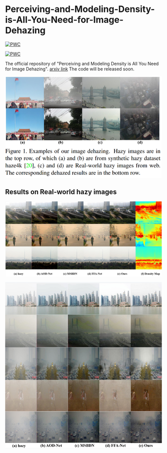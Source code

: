 # Perceiving-and-Modeling-Density-is-All-You-Need-for-Image-Dehazing

[![PWC](https://img.shields.io/endpoint.svg?url=https://paperswithcode.com/badge/perceiving-and-modeling-density-is-all-you/image-dehazing-on-sots-indoor)](https://paperswithcode.com/sota/image-dehazing-on-sots-indoor?p=perceiving-and-modeling-density-is-all-you)

[![PWC](https://img.shields.io/endpoint.svg?url=https://paperswithcode.com/badge/perceiving-and-modeling-density-is-all-you/image-dehazing-on-haze4k)](https://paperswithcode.com/sota/image-dehazing-on-haze4k?p=perceiving-and-modeling-density-is-all-you)

The official repository of "Perceiving and Modeling Density is All You Need for Image Dehazing". [arxiv link](https://arxiv.org/abs/2111.09733)
The code will be released soon.


![1642788461158.png](./img/1642788461158.png)





## Results on Real-world hazy images
![1642788351942.png](./img/1642788351942.png)


![1642788321941.png](./img/1642788321941.png)
